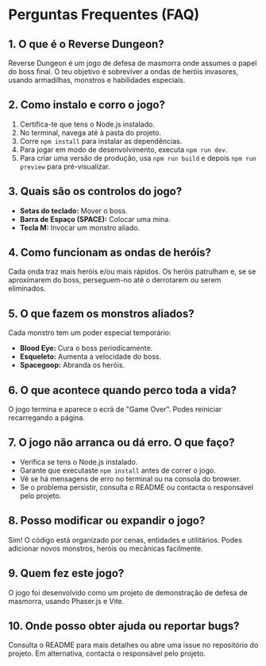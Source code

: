 # Perguntas Frequentes (FAQ)

## 1. O que é o Reverse Dungeon?
Reverse Dungeon é um jogo de defesa de masmorra onde assumes o papel do boss final. O teu objetivo é sobreviver a ondas de heróis invasores, usando armadilhas, monstros e habilidades especiais.

## 2. Como instalo e corro o jogo?
1. Certifica-te que tens o Node.js instalado.
2. No terminal, navega até à pasta do projeto.
3. Corre `npm install` para instalar as dependências.
4. Para jogar em modo de desenvolvimento, executa `npm run dev`.
5. Para criar uma versão de produção, usa `npm run build` e depois `npm run preview` para pré-visualizar.

## 3. Quais são os controlos do jogo?
- **Setas do teclado:** Mover o boss.
- **Barra de Espaço (SPACE):** Colocar uma mina.
- **Tecla M:** Invocar um monstro aliado.

## 4. Como funcionam as ondas de heróis?
Cada onda traz mais heróis e/ou mais rápidos. Os heróis patrulham e, se se aproximarem do boss, perseguem-no até o derrotarem ou serem eliminados.

## 5. O que fazem os monstros aliados?
Cada monstro tem um poder especial temporário:
- **Blood Eye:** Cura o boss periodicamente.
- **Esqueleto:** Aumenta a velocidade do boss.
- **Spacegoop:** Abranda os heróis.

## 6. O que acontece quando perco toda a vida?
O jogo termina e aparece o ecrã de "Game Over". Podes reiniciar recarregando a página.

## 7. O jogo não arranca ou dá erro. O que faço?
- Verifica se tens o Node.js instalado.
- Garante que executaste `npm install` antes de correr o jogo.
- Vê se há mensagens de erro no terminal ou na consola do browser.
- Se o problema persistir, consulta o README ou contacta o responsável pelo projeto.

## 8. Posso modificar ou expandir o jogo?
Sim! O código está organizado por cenas, entidades e utilitários. Podes adicionar novos monstros, heróis ou mecânicas facilmente.

## 9. Quem fez este jogo?
O jogo foi desenvolvido como um projeto de demonstração de defesa de masmorra, usando Phaser.js e Vite.

## 10. Onde posso obter ajuda ou reportar bugs?
Consulta o README para mais detalhes ou abre uma issue no repositório do projeto. Em alternativa, contacta o responsável pelo projeto. 